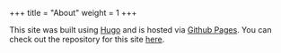 +++
title = "About"
weight = 1
+++

This site was built using [Hugo](https://gohugo.io/) and is hosted via [Github Pages](https://pages.github.com/).
You can check out the repository for this site [here](https://github.com/spyobird/ag101/).
